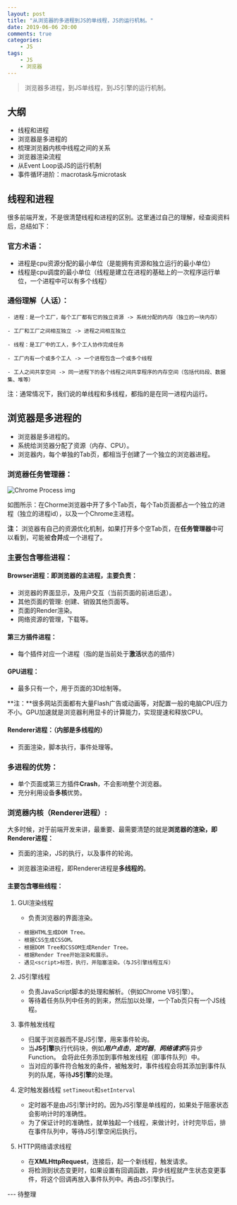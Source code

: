 ```yaml
---
layout: post
title: "从浏览器的多进程到JS的单线程，JS的运行机制。"
date: 2019-06-06 20:00
comments: true
categories:
 	- JS
tags: 
    - JS
    - 浏览器
---
```


> 浏览器多进程，到JS单线程，到JS引擎的运行机制。

<!-- more -->

## 大纲 

- 线程和进程
- 浏览器是多进程的
- 梳理浏览器内核中线程之间的关系
- 浏览器渲染流程
- 从Event Loop谈JS的运行机制
- 事件循环进阶：macrotask与microtask

## 线程和进程

很多前端开发，不是很清楚线程和进程的区别。这里通过自己的理解，经查阅资料后，总结如下：

### 官方术语：

- 进程是cpu资源分配的最小单位（是能拥有资源和独立运行的最小单位）
- 线程是cpu调度的最小单位（线程是建立在进程的基础上的一次程序运行单位，一个进程中可以有多个线程）

### 通俗理解（人话）：

```
- 进程：是一个工厂，每个工厂都有它的独立资源 -> 系统分配的内存（独立的一块内存）

- 工厂和工厂之间相互独立 -> 进程之间相互独立

- 线程：是工厂中的工人，多个工人协作完成任务

- 工厂内有一个或多个工人 -> 一个进程包含一个或多个线程

- 工人之间共享空间 -> 同一进程下的各个线程之间共享程序的内存空间（包括代码段、数据集、堆等）
```

注：通常情况下，我们说的单线程和多线程，都指的是在同一进程内运行。

## 浏览器是多进程的

- 浏览器是多进程的。
- 系统给浏览器分配了资源（内存、CPU）。
- 浏览器内，每个单独的Tab页，都相当于创建了一个独立的浏览器进程。

### 浏览器任务管理器：
![Chrome Process img](/assets/image/chromeProcess.png)

如图所示：在Chorme浏览器中开了多个Tab页，每个Tab页面都占一个独立的进程（独立的进程id），以及一个Chrome主进程。

**注：** 浏览器有自己的资源优化机制，如果打开多个空Tab页，在**任务管理器**中可以看到，可能被**合并**成一个进程了。

### 主要包含哪些进程：

#### Browser进程：即浏览器的主进程，主要负责：

- 浏览器的界面显示，及用户交互（当前页面的前进后退）。
- 其他页面的管理: 创建、销毁其他页面等。
- 页面的Render渲染。
- 网络资源的管理，下载等。

#### 第三方插件进程：

- 每个插件对应一个进程（指的是当前处于**激活**状态的插件）

#### GPU进程：

- 最多只有一个，用于页面的3D绘制等。

**注：**很多网站页面都有大量Flash广告或动画等，对配置一般的电脑CPU压力不小。GPU加速就是浏览器利用显卡的计算能力，实现提速和释放CPU。

#### Renderer进程：（内部是多线程的）

- 页面渲染，脚本执行，事件处理等。

### 多进程的优势：

- 单个页面或第三方插件**Crash**，不会影响整个浏览器。
- 充分利用设备**多核**优势。

### 浏览器内核（Renderer进程）:

大多时候，对于前端开发来讲，最重要、最需要清楚的就是**浏览器的渲染，即Renderer进程：**

- 页面的渲染，JS的执行，以及事件的轮询。

- 浏览器渲染进程，即Renderer进程是**多线程的**。

#### 主要包含哪些线程：

1. GUI渲染线程
    - 负责浏览器的界面渲染。
    ```
    - 根据HTML生成DOM Tree。
    - 根据CSS生成CSSOM。
    - 根据DOM Tree和CSSOM生成Render Tree。
    - 根据Render Tree开始渲染和展示。
    - 遇见<script>标签，执行，并阻塞渲染。（与JS引擎线程互斥）
    ```
2. JS引擎线程
    - 负责JavaScript脚本的处理和解析。（例如Chrome V8引擎）。
    - 等待着任务队列中任务的到来，然后加以处理，一个Tab页只有一个JS线程。

3. 事件触发线程
    - 归属于浏览器而不是JS引擎，用来事件轮询。
    - 当**JS引擎**执行代码块，例如***用户点击***，***定时器***，***网络请求***等异步Function。
    会将此任务添加到事件触发线程（即事件队列）中。
    - 当对应的事件符合触发的条件，被触发时，事件线程会将其添加到事件队列的队尾，等待**JS引擎**的处理。
4. 定时触发器线程
    ```setTimeout```和```setInterval```
    - 定时器不是由JS引擎计时的。因为JS引擎是单线程的，如果处于阻塞状态会影响计时的准确性。
    - 为了保证计时的准确性，就单独起一个线程，来做计时，计时完毕后，排在事件队列中，等待JS引擎空闲后执行。
5. HTTP网络请求线程
    - 在**XMLHttpRequest**，连接后，起一个新线程，触发请求。
    - 将检测到状态变更时，如果设置有回调函数，异步线程就产生状态变更事件，将这个回调再放入事件队列中。再由JS引擎执行。

--- 待整理